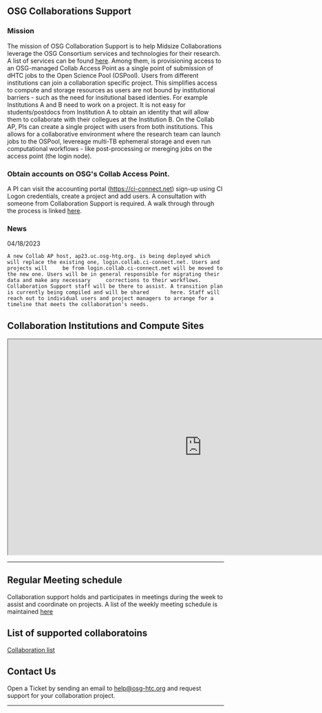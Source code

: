 ## OSG Collaborations Support


### Mission

The mission of OSG Collaboration Support is to help Midsize Collaborations leverage the OSG Consortium services and technologies for their research.
A list of services can be found [here](misc/services.md). Among them, is provisioning access to an OSG-managed Collab Access Point as a single point of submission of dHTC jobs to the Open Science Pool (OSPool). Users from different institutions can join a collaboration specific project. This simplifies access to compute and storage resources as users are not bound by institutional barriers - such as the need for insitutional based identies. For example Institutions A and B need to work on a project. It is not easy for students/postdocs from Institution A to obtain an identity that will allow them to collaborate with their collegues at the Institution B. On the Collab AP, PIs can create a single project with users from both institutions. This allows for a collaborative environment where the research team can launch jobs to the OSPool, levereage multi-TB ephemeral storage and even run computational workflows - like post-processing or mereging jobs on the access point (the login node). 

### Obtain accounts on OSG's Collab Access Point.

A PI can visit the accounting portal (https://ci-connect.net) sign-up using CI Logon credentials, create a project and add users. A consultation with someone from Collaboration Support is required. A walk through through the process is linked [here](misc/onboard.md). 

### News

04/18/2023 

    A new Collab AP host, ap23.uc.osg-htg.org. is being deployed which will replace the existing one, login.collab.ci-connect.net. Users and projects will     be from login.collab.ci-connect.net will be moved to the new one. Users will be in general responsible for migrating their data and make any necessary     corrections to their workflows. Collaboration Support staff will be there to assist. A transition plan is currently being compiled and will be shared       here. Staff will reach out to individual users and project managers to arrange for a timeline that meets the collaboration's needs. 

## Collaboration Institutions and Compute Sites

<iframe src="https://osg-htc.org/organization/iframe.html" height="500" width="900" allow="fullscreen"></iframe>

***

## Regular Meeting schedule

Collaboration support holds and participates in meetings during the week to assist and coordinate on projects. A list of the weekly meeting schedule is maintained [here](misc/meeting-schedule.md)

## List of supported collaboratoins

[Collaboration list](projects/project-list.md)

## Contact Us

Open a Ticket by sending an email to [help@osg-htc.org](mailto:help@osg-htc.org) and request support for your collaboration project.

***



